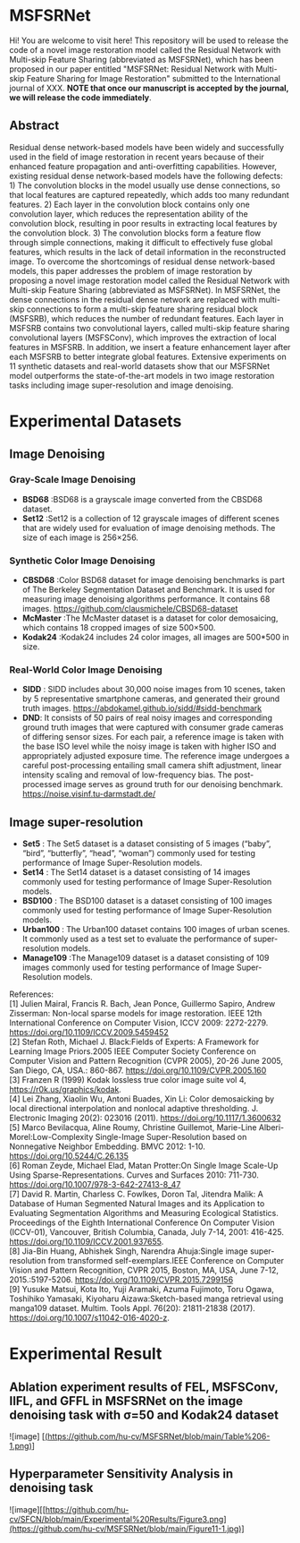 # MSFSRNet
Hi! You are welcome to visit here! This repository will be used to release the code of a novel image restoration model called the Residual Network with Multi-skip Feature Sharing (abbreviated as MSFSRNet), which has been proposed in our paper entitled "MSFSRNet: Residual Network with Multi-skip Feature Sharing for Image Restoration" submitted to the International journal of XXX. **NOTE that once our manuscript is accepted by the journal, we will release the code immediately**. 
## Abstract

 <p> Residual dense network-based models have been widely and successfully used in the field of image restoration in recent years because of their enhanced feature propagation and anti-overfitting capabilities. However, existing residual dense network-based models have the following defects: 1) The convolution blocks in the model usually use dense connections, so that local features are captured repeatedly, which adds too many redundant features. 2) Each layer in the convolution block contains only one convolution layer, which reduces the representation ability of the convolution block, resulting in poor results in extracting local features by the convolution block. 3) The convolution blocks form a feature flow through simple connections, making it difficult to effectively fuse global features, which results in the lack of detail information in the reconstructed image. To overcome the shortcomings of residual dense network-based models, this paper addresses the problem of image restoration by proposing a novel image restoration model called the Residual Network with Multi-skip Feature Sharing (abbreviated as MSFSRNet). In MSFSRNet, the dense connections in the residual dense network are replaced with multi-skip connections to form a multi-skip feature sharing residual block (MSFSRB), which reduces the number of redundant features. Each layer in MSFSRB contains two convolutional layers, called multi-skip feature sharing convolutional layers (MSFSConv), which improves the extraction of local features in MSFSRB. In addition, we insert a feature enhancement layer after each MSFSRB to better integrate global features. Extensive experiments on 11 synthetic datasets and real-world datasets show that our MSFSRNet model outperforms the state-of-the-art models in two image restoration tasks including image super-resolution and image denoising. </p>
 
# Experimental Datasets
## Image Denoising
###  Gray-Scale Image Denoising
* **BSD68** :BSD68 is a grayscale image converted from the CBSD68 dataset.
* **Set12** :Set12 is a collection of 12 grayscale images of different scenes that are widely used for evaluation of image denoising methods. The size of each image is 256×256.
###  Synthetic Color Image Denoising
* **CBSD68** :Color BSD68 dataset for image denoising benchmarks is part of The Berkeley Segmentation Dataset and Benchmark. It is used for measuring image denoising algorithms performance. It contains 68 images. https://github.com/clausmichele/CBSD68-dataset
* **McMaster** :The McMaster dataset is a dataset for color demosaicing, which contains 18 cropped images of size 500×500.
* **Kodak24** :Kodak24 includes 24 color images, all images are 500*500 in size.
###  Real-World Color Image Denoising
* **SIDD** :  SIDD includes about 30,000 noise images from 10 scenes, taken by 5 representative smartphone cameras, and generated their ground truth images. https://abdokamel.github.io/sidd/#sidd-benchmark
* **DND**:  It consists of 50 pairs of real noisy images and corresponding ground truth images that were captured with consumer grade cameras of differing sensor sizes. For each pair, a reference image is taken with the base ISO level while the noisy image is taken with higher ISO and appropriately adjusted exposure time. The reference image undergoes a careful post-processing entailing small camera shift adjustment, linear intensity scaling and removal of low-frequency bias. The post-processed image serves as ground truth for our denoising benchmark. https://noise.visinf.tu-darmstadt.de/
## Image super-resolution
* **Set5** : The Set5 dataset is a dataset consisting of 5 images (“baby”, “bird”, “butterfly”, “head”, “woman”) commonly used for testing performance of Image Super-Resolution models.
* **Set14** : The Set14 dataset is a dataset consisting of 14 images commonly used for testing performance of Image Super-Resolution models.
* **BSD100** : The BSD100 dataset is a dataset consisting of 100 images commonly used for testing performance of Image Super-Resolution models.
* **Urban100** : The Urban100 dataset contains 100 images of urban scenes. It commonly used as a test set to evaluate the performance of super-resolution models.
* **Manage109** :The Manage109 dataset is a dataset consisting of 109 images commonly used for testing performance of Image Super-Resolution models.

References: <br>
[1] Julien Mairal, Francis R. Bach, Jean Ponce, Guillermo Sapiro, Andrew Zisserman: Non-local sparse models for image restoration. IEEE 12th International Conference on Computer Vision, ICCV 2009: 2272-2279. https://doi.org/10.1109/ICCV.2009.5459452 <br>
[2] Stefan Roth, Michael J. Black:Fields of Experts: A Framework for Learning Image Priors.2005 IEEE Computer Society Conference on Computer Vision and Pattern Recognition (CVPR 2005), 20-26 June 2005, San Diego, CA, USA.: 860-867. https://doi.org/10.1109/CVPR.2005.160 <br>
[3] Franzen R (1999) Kodak lossless true color image suite vol 4, https://r0k.us/graphics/kodak. <br>
[4] Lei Zhang, Xiaolin Wu, Antoni Buades, Xin Li: Color demosaicking by local directional interpolation and nonlocal adaptive thresholding. J. Electronic Imaging 20(2): 023016 (2011). https://doi.org/10.1117/1.3600632 <br>
[5] Marco Bevilacqua, Aline Roumy, Christine Guillemot, Marie-Line Alberi-Morel:Low-Complexity Single-Image Super-Resolution based on Nonnegative Neighbor Embedding. BMVC 2012: 1-10. https://doi.org/10.5244/C.26.135 <br>
[6] Roman Zeyde, Michael Elad, Matan Protter:On Single Image Scale-Up Using Sparse-Representations. Curves and Surfaces 2010: 711-730. https://doi.org/10.1007/978-3-642-27413-8_47 <br>
[7] David R. Martin, Charless C. Fowlkes, Doron Tal, Jitendra Malik: A Database of Human Segmented Natural Images and its Application to Evaluating Segmentation Algorithms and Measuring Ecological Statistics. Proceedings of the Eighth International Conference On Computer Vision (ICCV-01), Vancouver, British Columbia, Canada, July 7-14, 2001: 416-425. https://doi.org/10.1109/ICCV.2001.937655. <br>
[8] Jia-Bin Huang, Abhishek Singh, Narendra Ahuja:Single image super-resolution from transformed self-exemplars.IEEE Conference on Computer Vision and Pattern Recognition, CVPR 2015, Boston, MA, USA, June 7-12, 2015.:5197-5206. https://doi.org/10.1109/CVPR.2015.7299156 <br>
[9] Yusuke Matsui, Kota Ito, Yuji Aramaki, Azuma Fujimoto, Toru Ogawa, Toshihiko Yamasaki, Kiyoharu Aizawa:Sketch-based manga retrieval using manga109 dataset. Multim. Tools Appl. 76(20): 21811-21838 (2017). https://doi.org/10.1007/s11042-016-4020-z. <br>
# Experimental Result
## Ablation experiment results of FEL, MSFSConv, IIFL, and GFFL in MSFSRNet on the image denoising task with σ=50 and Kodak24 dataset
![image] [[(https://github.com/hu-cv/MSFSRNet/blob/main/Table%206-1.png)](https://github.com/hu-cv/MSFSRNet/blob/main/Table%206-1.png)]


## Hyperparameter Sensitivity Analysis in denoising task

![image][[https://github.com/hu-cv/SFCN/blob/main/Experimental%20Results/Figure3.png](https://github.com/hu-cv/MSFSRNet/blob/main/Figure11-1.jpg)]


